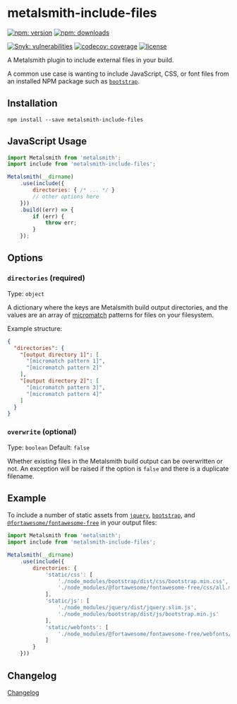 # metalsmith-include-files

[![npm: version](https://img.shields.io/npm/v/metalsmith-include-files?color=%23cc3534&label=version&logo=npm&logoColor=white)](https://www.npmjs.com/package/metalsmith-include-files)
[![npm: downloads](https://img.shields.io/npm/dw/metalsmith-include-files?color=%23cc3534&logo=npm&logoColor=white)](https://www.npmjs.com/package/metalsmith-include-files)

[![Snyk: vulnerabilities](https://snyk.io/test/npm/metalsmith-include-files/badge.svg)](https://snyk.io/test/npm/metalsmith-include-files)
[![codecov: coverage](https://img.shields.io/codecov/c/github/emmercm/metalsmith-plugins?flag=metalsmith-include-files&logo=codecov&logoColor=white)](https://codecov.io/gh/emmercm/metalsmith-include-files)
[![license](https://img.shields.io/github/license/emmercm/metalsmith-plugins?color=blue)](https://github.com/emmercm/metalsmith-plugins/blob/main/LICENSE)

A Metalsmith plugin to include external files in your build.

A common use case is wanting to include JavaScript, CSS, or font files from an installed NPM package such as [`bootstrap`](https://www.npmjs.com/package/bootstrap).

## Installation

```shell
npm install --save metalsmith-include-files
```

## JavaScript Usage

```javascript
import Metalsmith from 'metalsmith';
import include from 'metalsmith-include-files';

Metalsmith(__dirname)
    .use(include({
        directories: { /* ... */ }
        // other options here
    }))
    .build((err) => {
        if (err) {
            throw err;
        }
    });
```

## Options

### `directories` (required)

Type: `object`

A dictionary where the keys are Metalsmith build output directories, and the values are an array of [micromatch](https://github.com/micromatch/micromatch) patterns for files on your filesystem.

Example structure:

```json
{
  "directories": {
    "[output directory 1]": [
      "[micromatch pattern 1]",
      "[micromatch pattern 2]"
    ],
    "[output directory 2]": [
      "[micromatch pattern 3]",
      "[micromatch pattern 4]"
    ]
  }
}
```

### `overwrite` (optional)

Type: `boolean` Default: `false`

Whether existing files in the Metalsmith build output can be overwritten or not. An exception will be raised if the option is `false` and there is a duplicate filename.

## Example

To include a number of static assets from [`jquery`](https://www.npmjs.com/package/jquery), [`bootstrap`](https://www.npmjs.com/package/bootstrap), and [`@fortawesome/fontawesome-free`](https://www.npmjs.com/package/@fortawesome/fontawesome-free) in your output files:

```javascript
import Metalsmith from 'metalsmith';
import include from 'metalsmith-include-files';

Metalsmith(__dirname)
    .use(include({
        directories: {
            'static/css': [
                './node_modules/bootstrap/dist/css/bootstrap.min.css',
                './node_modules/@fortawesome/fontawesome-free/css/all.min.css'
            ],
            'static/js': [
                './node_modules/jquery/dist/jquery.slim.js',
                './node_modules/bootstrap/dist/js/bootstrap.min.js'
            ],
            'static/webfonts': [
                './node_modules/@fortawesome/fontawesome-free/webfonts/*'
            ]
        }
    }))
```

## Changelog

[Changelog](./CHANGELOG.md)
